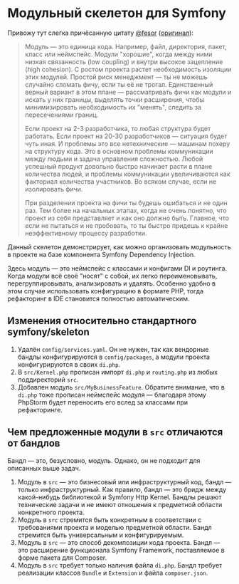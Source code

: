 # Модульный скелетон для Symfony

Привожу тут слегка причёсанную цитату [@fesor](https://github.com/fesor) ([оригинал](https://t.me/symfony_php/202422)):

> Модуль — это единица кода. Например, файл, директория, пакет, класс или неймспейс.
> Модули "хорошие", когда между ними низкая связанность (low coupling) и внутри высокое зацепление (high cohesion).
> С ростом проекта растет необходимость изоляции этих модулей. Простой риск менеджмент — ты не можешь случайно сломать фичу, если ты её не трогал.
> Единственный верный вариант в этом плане — рассматривать фичи как модули и искать у них границы, выделять точки расширения, чтобы минимизировать необходимость их "менять", следить за пересечениями границ.
>
> Если проект на 2-3 разработчика, то любая структура будет работать. Если проект на 20-30 разработчиков — ситуация будет чуть иная.
> И проблемы это все нетехнические — машинам похеру на структуру кода. Это в основном проблемы коммуникации между людьми и задача управления сложностью.
> Любой успешный продукт довольно быстро начинает расти в плане количества людей, и проблемы коммуникации увеличиваются как факториал количества участников.
> Во всяком случае, если не изолировать фичи.
> 
> При разделении проекта на фичи ты будешь ошибаться и не один раз.
> Тем более на начальных этапах, когда не очень понятно, что проект из себя представляет и как оно должно быть.
> Главное, что если не пытаться и не пробовать, то ты быстро придешь к крайне неэффективному процессу разработки.

Данный скелетон демонстрирует, как можно организовать модульность в проекте на базе компонента Symfony Dependency Injection.

Здесь модуль — это неймспейс с классами и конфигами DI и роутинга.
Когда модули всё своё "носят" с собой, их легко переименовывать, перегруппировывать, анализировать и удалять.
Особенно удобно в этом случае использовать конфигурацию в формате PHP, тогда рефакторинг в IDE становится полностью автоматическим.

## Изменения относительно стандартного symfony/skeleton

1. Удалён `config/services.yaml`. Он не нужен, так как вендорные бандлы конфигурируются в `config/packages`, а модули проекта конфигурируются в своих `di.php`.
1. В `src/Kernel.php` прописан импорт `di.php` и `routing.php` из любых поддиректорий `src`.
1. Добавлен модуль `src/MyBusinessFeature`. Обратите внимание, что в `di.php` тоже прописан неймспейс модуля — благодаря этому PhpStorm будет переносить его вслед за классами при рефакторинге.

## Чем предложенные модули в `src` отличаются от бандлов

Бандл — это, безусловно, модуль. Однако, он не подходит для описанных выше задач.

1. Модуль в `src` — это бизнесовый или инфраструктурный код, бандл — только инфраструктурный. Как правило, бандл — это бридж между какой-нибудь библиотекой и Symfony Http Kernel. Бандлы решают технические задачи и не имеют отношения к предметной области конкретного проекта.
1. Модуль в `src` стремится быть конкретным в соответствии с требованиями проекта и моделью предметной области. Бандл стремится быть универсальным и конфигурируемым.
1. Модуль в `src` — это способ декомпозиции кода проекта. Бандл — это расширение функционала Symfony Framework, поставляемое в форме пакета для Composer. 
1. Модуль в `src` требует только наличия файла `di.php`. Бандл требует реализации классов `Bundle` и `Extension` и файла `composer.json`.
